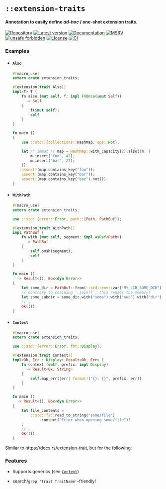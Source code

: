 # `::extension-traits`

#### Annotation to easily define _ad-hoc_ / one-shot extension traits.

[![Repository](https://img.shields.io/badge/repository-GitHub-brightgreen.svg)](
https://github.com/danielhenrymantilla/ext-trait.rs)
[![Latest version](https://img.shields.io/crates/v/extension-traits.svg)](
https://crates.io/crates/extension-traits)
[![Documentation](https://docs.rs/extension-traits/badge.svg)](
https://docs.rs/extension-traits)
[![MSRV](https://img.shields.io/badge/MSRV-1.79.0-white)](
https://gist.github.com/danielhenrymantilla/8e5b721b3929084562f8f65668920c33)
[![unsafe forbidden](https://img.shields.io/badge/unsafe-forbidden-success.svg)](
https://github.com/rust-secure-code/safety-dance/)
[![License](https://img.shields.io/crates/l/extension-traits.svg)](
https://github.com/danielhenrymantilla/ext-trait.rs/blob/master/LICENSE-ZLIB)
[![CI](https://github.com/danielhenrymantilla/ext-trait.rs/workflows/CI/badge.svg)](
https://github.com/danielhenrymantilla/ext-trait.rs/actions)

### Examples

  - #### `Also`

    ```rust ,no_run
    #[macro_use]
    extern crate extension_traits;

    #[extension(trait Also)]
    impl<T> T {
        fn also (mut self, f: impl FnOnce(&mut Self))
          -> Self
        {
            f(&mut self);
            self
        }
    }

    fn main ()
    {
        use ::std::{collections::HashMap, ops::Not};

        let /* immut */ map = HashMap::with_capacity(2).also(|m| {
            m.insert("foo", 42);
            m.insert("bar", 27);
        });
        assert!(map.contains_key("foo"));
        assert!(map.contains_key("bar"));
        assert!(map.contains_key("baz").not());
    }
    ```

  - #### `WithPath`

    ```rust ,no_run
    #[macro_use]
    extern crate extension_traits;

    use ::std::{error::Error, path::{Path, PathBuf}};

    #[extension(trait WithPath)]
    impl PathBuf {
        fn with (mut self, segment: impl AsRef<Path>)
          -> PathBuf
        {
            self.push(segment);
            self
        }
    }

    fn main ()
      -> Result<(), Box<dyn Error>>
    {
        let some_dir = PathBuf::from(::std::env::var("MY_LIB_SOME_DIR")?);
        // Contrary to chaining `.join()`, this reuses the memory!
        let some_subdir = some_dir.with("some").with("sub").with("dir");
        // …
        Ok(())
    }
    ```

  - #### `Context`

    ```rust ,no_run
    #[macro_use]
    extern crate extension_traits;

    use ::std::{error::Error, fmt::Display};

    #[extension(trait Context)]
    impl<Ok, Err : Display> Result<Ok, Err> {
        fn context (self, prefix: impl Display)
          -> Result<Ok, String>
        {
            self.map_err(|err| format!("{}: {}", prefix, err))
        }
    }

    fn main ()
      -> Result<(), Box<dyn Error>>
    {
        let file_contents =
            ::std::fs::read_to_string("some/file")
                .context("Error when opening some/file")?
        ;
        // …
        Ok(())
    }
    ```

Similar to <https://docs.rs/extension-trait>, but for the following:

### Features

  - Supports generics (see [`Context`](#context))

  - search/`grep 'trait TraitName'`-friendly!
